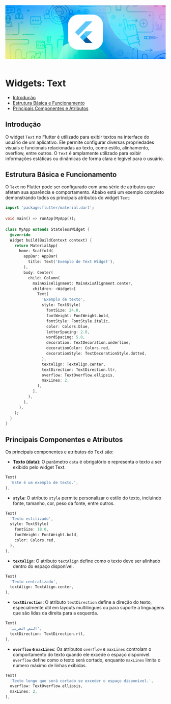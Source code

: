 <div align="center">
  <a href="https://github.com/joseferreira-dev/my-study-notes/tree/main/flutter"><img src="../../banner-flutter.png"></a>
</div>
<br>

# Widgets: Text

- [Introdução](#introdução)
- [Estrutura Básica e Funcionamento](#estrutura-básica-e-funcionamento)
- [Principais Componentes e Atributos](#principais-componentes-e-atributos)

## Introdução

O widget `Text` no Flutter é utilizado para exibir textos na interface do usuário de um aplicativo. Ele permite configurar diversas propriedades visuais e funcionais relacionadas ao texto, como estilo, alinhamento, overflow, entre outros. O `Text` é amplamente utilizado para exibir informações estáticas ou dinâmicas de forma clara e legível para o usuário.

## Estrutura Básica e Funcionamento

O `Text` no Flutter pode ser configurado com uma série de atributos que afetam sua aparência e comportamento. Abaixo está um exemplo completo demonstrando todos os principais atributos do widget `Text`:

```dart
import 'package:flutter/material.dart';

void main() => runApp(MyApp());

class MyApp extends StatelessWidget {
  @override
  Widget build(BuildContext context) {
    return MaterialApp(
      home: Scaffold(
        appBar: AppBar(
          title: Text('Exemplo de Text Widget'),
        ),
        body: Center(
          child: Column(
            mainAxisAlignment: MainAxisAlignment.center,
            children: <Widget>[
              Text(
                'Exemplo de texto',
                style: TextStyle(
                  fontSize: 24.0,
                  fontWeight: FontWeight.bold,
                  fontStyle: FontStyle.italic,
                  color: Colors.blue,
                  letterSpacing: 2.0,
                  wordSpacing: 5.0,
                  decoration: TextDecoration.underline,
                  decorationColor: Colors.red,
                  decorationStyle: TextDecorationStyle.dotted,
                ),
                textAlign: TextAlign.center,
                textDirection: TextDirection.ltr,
                overflow: TextOverflow.ellipsis,
                maxLines: 2,
              ),
            ],
          ),
        ),
      ),
    );
  }
}
```

## Principais Componentes e Atributos

Os principais componentes e atributos do Text são:

- **Texto (data)**: O parâmetro `data` é obrigatório e representa o texto a ser exibido pelo widget Text.

```dart
Text(
  'Este é um exemplo de texto.',
),
```

- **`style`**: O atributo `style` permite personalizar o estilo do texto, incluindo fonte, tamanho, cor, peso da fonte, entre outros.

```dart
Text(
  'Texto estilizado',
  style: TextStyle(
    fontSize: 18.0,
    fontWeight: FontWeight.bold,
    color: Colors.red,
  ),
),
```

- **`textAlign`**: O atributo `textAlign` define como o texto deve ser alinhado dentro do espaço disponível.

```dart
Text(
  'Texto centralizado',
  textAlign: TextAlign.center,
),
```

- **`textDirection`**: O atributo `textDirection` define a direção do texto, especialmente útil em layouts multilíngues ou para suporte a linguagens que são lidas da direita para a esquerda.

```dart
Text(
  'النص العربي',
  textDirection: TextDirection.rtl,
),
```

- **`overflow` e `maxLines`**: Os atributos `overflow` e `maxLines` controlam o comportamento do texto quando ele excede o espaço disponível. `overflow` define como o texto será cortado, enquanto `maxLines` limita o número máximo de linhas exibidas.

```dart
Text(
  'Texto longo que será cortado se exceder o espaço disponível.',
  overflow: TextOverflow.ellipsis,
  maxLines: 2,
),
```
